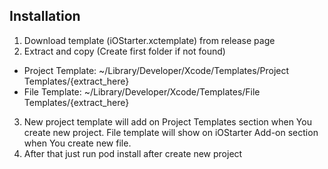 Installation
------------
1. Download template (iOStarter.xctemplate) from release page
2. Extract and copy (Create first folder if not found)
  - Project Template: ~/Library/Developer/Xcode/Templates/Project Templates/{extract_here}
  - File Template: ~/Library/Developer/Xcode/Templates/File Templates/{extract_here}
3. New project template will add on Project Templates section when You create new project. File template will show on iOStarter Add-on section when You create new file.
4. After that just run pod install after create new project
